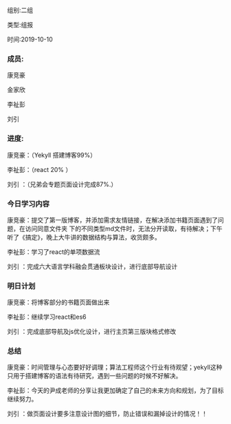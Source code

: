 组别:二组

类型:组报

时间:2019-10-10

### 成员:

康竞豪

金家欣

李祉彭

刘引   

### 进度:

康竞豪：（Yekyll 搭建博客99%）

李祉彭：（react 20% ）

刘引  ：（兄弟会专题页面设计完成87%.）

### 今日学习内容

康竞豪：提交了第一版博客，并添加需求友情链接，在解决添加书籍页面遇到了问题，在访问同意文件夹 下的不同类型md文件时，无法分开读取，有待解决；下午听了《搞定》，晚上大牛讲的数据结构与算法，收货颇多。

李祉彭：学习了react的单项数据流

刘引  ：完成六大语言学科融会贯通板块设计，进行底部导航设计

### 明日计划

康竞豪：将博客部分的书籍页面做出来

李祉彭：继续学习react和es6

刘引  ：完成底部导航及js优化设计，进行主页第三版块格式修改

### 总结

康竞豪：时间管理与心态要好好调理；算法工程师这个行业有待观望；yekyll这种只用于搭建博客的语法有待研究，遇到一些问题的时候不好解决。

李祉彭：今天的尹成老师的分享让我更加确定了自己的未来方向和规划，为了目标继续努力。

刘引  ：做页面设计要多注意设计图的细节，防止错误和漏掉设计的情况！！

